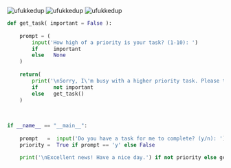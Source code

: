 ![ufukkedup](https://media.giphy.com/media/HsXfypimWpPcQ/giphy.gif)   ![ufukkedup](https://media.giphy.com/media/HsXfypimWpPcQ/giphy.gif)   ![ufukkedup](https://media.giphy.com/media/HsXfypimWpPcQ/giphy.gif)

```Python
def get_task( important = False ):
    
    prompt = (
        input('How high of a priority is your task? (1-10): ')
        if     important
        else   None
    )
      
    return(
        print('\nSorry, I\'m busy with a higher priority task. Please try again later...')
        if     not important
        else   get_task()
    )
 
 
 
if __name__ == "__main__":
 
    prompt   =  input('Do you have a task for me to complete? (y/n): ')
    priority =  True if prompt == 'y' else False

    print('\nExcellent news! Have a nice day.') if not priority else get_task( priority ) 
```
